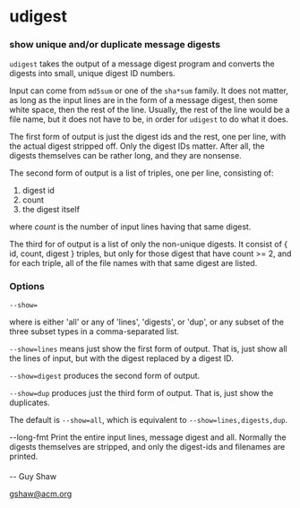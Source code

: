 # udigest

### show unique and/or duplicate message digests

`udigest` takes the output of a message digest program
and converts the digests into small, unique digest ID numbers.

Input can come from `md5sum` or one of the `sha*sum` family.
It does not matter, as long as the input lines are in the form
of a message digest, then some white space, then the rest of the line.
Usually, the rest of the line would be a file name,
but it does not have to be, in order for `udigest` to do what it does.

The first form of output is just the digest ids and the rest,
one per line, with the actual digest stripped off.
Only the digest IDs matter.  After all, the digests themselves
can be rather long, and they are nonsense.

The second form of output is a list of triples, one per line,
consisting of:

  1. digest id
  2. count
  3. the digest itself

where _count_ is the number of input lines having that same
digest.

The third for of output is a list of only the non-unique
digests.  It consist of { id, count, digest } triples,
but only for those digest that have count >= 2,
and for each triple, all of the file names with that same
digest are listed.

### Options

`--show=`_<what>_

where _<what>_ is either 'all' or any of 'lines', 'digests', or 'dup',
or any subset of the three subset types in a comma-separated list.

`--show=lines` means just show the first form of output.
That is, just show all the lines of input, but with the digest
replaced by a digest ID.

`--show=digest` produces the second form of output.

`--show=dup` produces just the third form of output.
That is, just show the duplicates.

The default is `--show=all`,
which is equivalent to `--show=lines,digests,dup`.

--long-fmt
Print the entire input lines, message digest and all.
Normally the digests themselves are stripped,
and only the digest-ids and filenames are printed.


####

-- Guy Shaw

   gshaw@acm.org

